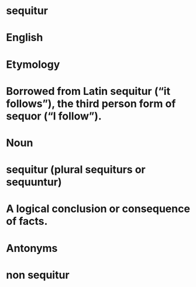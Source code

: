 # sequitur
# 
# English
# 
# Etymology
# Borrowed from Latin sequitur (“it follows”), the third person form of sequor (“I follow”).

# Noun
#   sequitur (plural sequiturs or sequuntur)
#     A logical conclusion or consequence of facts. 
# 
# Antonyms
#   non sequitur
